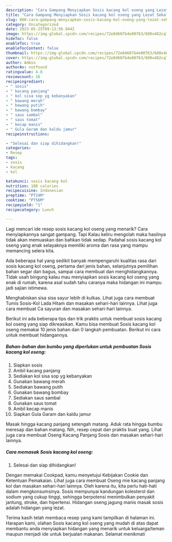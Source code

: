 ```yaml
---
description: "Cara Gampang Menyiapkan Sosis kacang kol oseng yang Lezat Sekali"
title: "Cara Gampang Menyiapkan Sosis kacang kol oseng yang Lezat Sekali"
slug: 860-cara-gampang-menyiapkan-sosis-kacang-kol-oseng-yang-lezat-sekali
category: Uncategorized
date: 2023-05-25T09:13:56.944Z
image: https://img-global.cpcdn.com/recipes/72e84607b4e00763/680x482cq70/sosis-kacang-kol-oseng-foto-resep-utama.jpg
hideToc: false
enableToc: true
enableTocContent: false
thumbnail: https://img-global.cpcdn.com/recipes/72e84607b4e00763/680x482cq70/sosis-kacang-kol-oseng-foto-resep-utama.jpg
cover: https://img-global.cpcdn.com/recipes/72e84607b4e00763/680x482cq70/sosis-kacang-kol-oseng-foto-resep-utama.jpg
author: Admin
authorAv: notfound
ratingvalue: 4.8
reviewcount: 16
recipeingredient:
- " sosis"
- " kacang panjang"
- " kol sisa sop yg kebanyakan"
- " bawang merah"
- " bawang putih"
- " bawang bombay"
- " saus sambal"
- " saus tomat"
- " kecap manis"
- " Gula Garam dan kaldu jamur"
recipeinstructions:

- "Selesai dan siap dihidangkan!"
categories:
- Resep
tags:
- sosis
- kacang
- kol

katakunci: sosis kacang kol 
nutrition: 188 calories
recipecuisine: Indonesian
preptime: "PT24M"
cooktime: "PT56M"
recipeyield: "1"
recipecategory: Lunch

---
```



Lagi mencari ide resep sosis kacang kol oseng yang menarik? Cara menyiapkannya sangat gampang. Tapi Kalau keliru mengolah maka hasilnya tidak akan memuaskan dan bahkan tidak sedap. Padahal sosis kacang kol oseng yang enak selayaknya memiliki aroma dan rasa yang mampu memancing selera kita.


Ada beberapa hal yang sedikit banyak mempengaruhi kualitas rasa dari sosis kacang kol oseng, pertama dari jenis bahan, selanjutnya pemilihan bahan segar dan bagus, sampai cara membuat dan menghidangkannya. Tidak usah bingung kalau mau menyiapkan sosis kacang kol oseng yang enak di rumah, karena asal sudah tahu caranya maka hidangan ini mampu jadi sajian istimewa.

Menghabiskan sisa sisa sayur lebih di kulkas. Lihat juga cara membuat Tumis Sosis-Kol Lada Hitam dan masakan sehari-hari lainnya. Lihat juga cara membuat Ca sayuran dan masakan sehari-hari lainnya.


Berikut ini ada beberapa tips dan trik praktis untuk membuat sosis kacang kol oseng yang siap dikreasikan. Kamu bisa membuat Sosis kacang kol oseng memakai 10 jenis bahan dan 0 langkah pembuatan. Berikut ini cara untuk membuat hidangannya.

<!--inarticleads1-->

##### Bahan-bahan dan bumbu yang diperlukan untuk pembuatan Sosis kacang kol oseng:

1. Siapkan  sosis
1. Ambil  kacang panjang
1. Sediakan  kol sisa sop yg kebanyakan
1. Gunakan  bawang merah
1. Sediakan  bawang putih
1. Gunakan  bawang bombay
1. Sediakan  saus sambal
1. Gunakan  saus tomat
1. Ambil  kecap manis
1. Siapkan  Gula Garam dan kaldu jamur


Masak hingga kacang panjang setengah matang. Aduk rata hingga bumbu meresap dan bahan matang. Nih, resep cepat dan praktis buat yang. Lihat juga cara membuat Oseng Kacang Panjang Sosis dan masakan sehari-hari lainnya. 

<!--inarticleads2-->

##### Cara memasak Sosis kacang kol oseng:


1. Selesai dan siap dihidangkan!

Dengan memakai Cookpad, kamu menyetujui Kebijakan Cookie dan Ketentuan Pemakaian. Lihat juga cara membuat Oseng mie kacang panjang kol dan masakan sehari-hari lainnya. Oleh karena itu, kita perlu hati-hati dalam mengkonsumsinya. Sosis mempunyai kandungan kolesterol dan sodium yang cukup tinggi, sehingga berpotensi menimbulkan penyakit jantung, stroke, dan hipertensi. Hidangan oseng jagung manis masak sosis adalah hidangan yang lezat. 

Terima kasih telah membaca resep yang kami tampilkan di halaman ini. Harapan kami, olahan Sosis kacang kol oseng yang mudah di atas dapat membantu anda menyiapkan hidangan yang menarik untuk keluarga/teman maupun menjadi ide untuk berjualan makanan. Selamat menikmati
